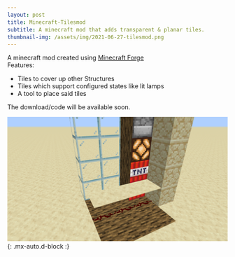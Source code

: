 ```yaml
---
layout: post
title: Minecraft-Tilesmod
subtitle: A minecraft mod that adds transparent & planar tiles.
thumbnail-img: /assets/img/2021-06-27-tilesmod.png
---
```


A minecraft mod created using [Minecraft Forge](https://github.com/MinecraftForge/MinecraftForge)  
Features:
  * Tiles to cover up other Structures
  * Tiles which support configured states like lit lamps
  * A tool to place said tiles  
  
The download/code will be available soon.

![In-Game Demo](/assets/img/2021-06-27-tilesmod.png){: .mx-auto.d-block :}
